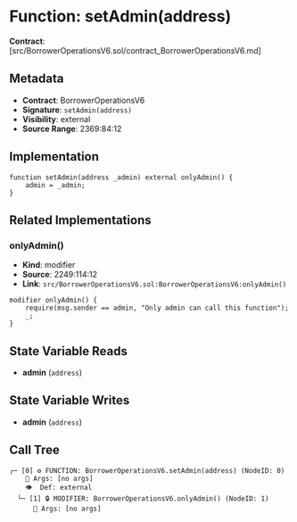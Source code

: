 # Function: setAdmin(address)

**Contract**: [src/BorrowerOperationsV6.sol/contract_BorrowerOperationsV6.md]

## Metadata

- **Contract**: BorrowerOperationsV6
- **Signature**: `setAdmin(address)`
- **Visibility**: external
- **Source Range**: 2369:84:12

## Implementation

```solidity
function setAdmin(address _admin) external onlyAdmin() {
    admin = _admin;
}
```

## Related Implementations

### onlyAdmin()

- **Kind**: modifier
- **Source**: 2249:114:12
- **Link**: `src/BorrowerOperationsV6.sol:BorrowerOperationsV6:onlyAdmin()`

```solidity
modifier onlyAdmin() {
    require(msg.sender == admin, "Only admin can call this function");
    _;
}
```

## State Variable Reads

- **admin** (`address`)

## State Variable Writes

- **admin** (`address`)

## Call Tree

```
┌─ [0] ⚙️ FUNCTION: BorrowerOperationsV6.setAdmin(address) (NodeID: 0)
    💬 Args: [no args]
    👁️  Def: external
  └─ [1] 🔒 MODIFIER: BorrowerOperationsV6.onlyAdmin() (NodeID: 1)
      💬 Args: [no args]
```
